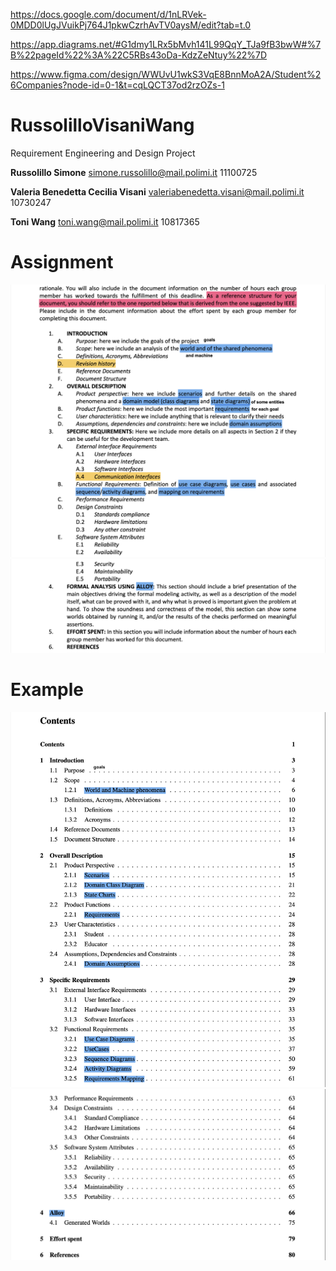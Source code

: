 https://docs.google.com/document/d/1nLRVek-0MDD0lUgJVuikPj764J1pkwCzrhAvTV0aysM/edit?tab=t.0

https://app.diagrams.net/#G1dmy1LRx5bMvh141L99QqY_TJa9fB3bwW#%7B%22pageId%22%3A%22C5RBs43oDa-KdzZeNtuy%22%7D

https://www.figma.com/design/WWUvU1wkS3VqE8BnnMoA2A/Student%26Companies?node-id=0-1&t=cqLQCT37od2rzOZs-1

# RussolilloVisaniWang
Requirement Engineering and Design Project

**Russolillo Simone**
simone.russolillo@mail.polimi.it
11100725

**Valeria Benedetta Cecilia Visani**
valeriabenedetta.visani@mail.polimi.it
10730247

**Toni Wang**
toni.wang@mail.polimi.it
10817365

# Assignment
![](./README_images/assignment1.png)
![](./README_images/assignment2.png)

# Example
![](./README_images/example1.png)
![](./README_images/example2.png)
